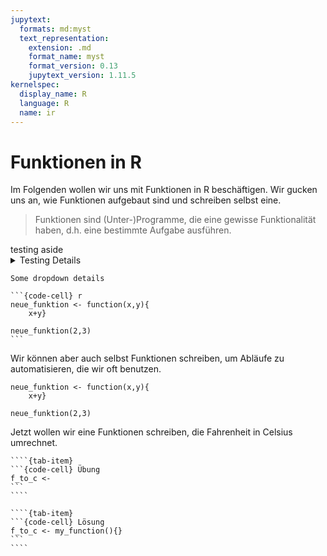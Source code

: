 ```yaml
---
jupytext:
  formats: md:myst
  text_representation:
    extension: .md
    format_name: myst
    format_version: 0.13
    jupytext_version: 1.11.5
kernelspec:
  display_name: R
  language: R
  name: ir
---
```


# Funktionen in R

Im Folgenden wollen wir uns mit Funktionen in R beschäftigen. Wir gucken uns an, wie Funktionen aufgebaut sind und schreiben selbst eine. 

> Funktionen sind (Unter-)Programme, die eine gewisse Funktionalität haben, d.h. eine bestimmte Aufgabe ausführen.

<aside>
  testing aside
</aside>


<details>
    <summary>Testing Details</summary>
    Some details details
</details>

```{dropdown} Testing Dropdown
Some dropdown details
```

````{dropdown} Testing Dropdown with code
```{code-cell} r
neue_funktion <- function(x,y){
    x+y}

neue_funktion(2,3)
```
````

Wir können aber auch selbst Funktionen schreiben, um Abläufe zu automatisieren, die wir oft benutzen. 

```{code-cell} r 
neue_funktion <- function(x,y){
    x+y}

neue_funktion(2,3)
```

Jetzt wollen wir eine Funktionen schreiben, die Fahrenheit in Celsius umrechnet.

`````{tab-set}
````{tab-item}
```{code-cell} Übung
f_to_c <- 
```
````

````{tab-item}
```{code-cell} Lösung
f_to_c <- my_function(){}
```
````
`````
